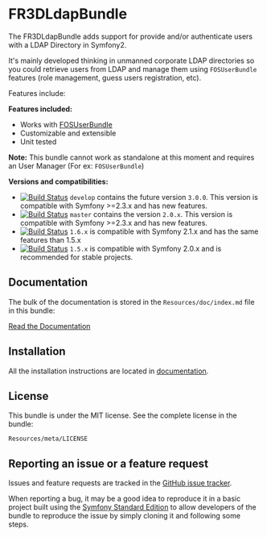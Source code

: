 FR3DLdapBundle
==============

The FR3DLdapBundle adds support for provide and/or authenticate users with a
LDAP Directory in Symfony2.

It's mainly developed thinking in unmanned corporate LDAP directories so you
could retrieve users from LDAP and manage them using `FOSUserBundle` features
(role management, guess users registration, etc).

Features include:

**Features included:**

- Works with [FOSUserBundle](https://github.com/FriendsOfSymfony/FOSUserBundle/)
- Customizable and extensible
- Unit tested

**Note:** This bundle cannot work as standalone at this moment and requires an User Manager (For ex: `FOSUserBundle`)

**Versions and compatibilities:**

- [![Build Status](https://secure.travis-ci.org/Maks3w/FR3DLdapBundle.png?branch=develop)](http://travis-ci.org/Maks3w/FR3DLdapBundle)
 `develop` contains the future version `3.0.0`. This version is compatible with Symfony >=2.3.x and has new features.
- [![Build Status](https://secure.travis-ci.org/Maks3w/FR3DLdapBundle.png?branch=master)](http://travis-ci.org/Maks3w/FR3DLdapBundle)
 `master` contains the version `2.0.x`. This version is compatible with Symfony >=2.3.x and has new features.
- [![Build Status](https://secure.travis-ci.org/Maks3w/FR3DLdapBundle.png?branch=1.6.x)](http://travis-ci.org/Maks3w/FR3DLdapBundle)
 `1.6.x` is compatible with Symfony 2.1.x and has the same features than 1.5.x
- [![Build Status](https://secure.travis-ci.org/Maks3w/FR3DLdapBundle.png?branch=1.5.x)](http://travis-ci.org/Maks3w/FR3DLdapBundle)
 `1.5.x` is compatible with Symfony 2.0.x and is recommended for stable projects.

Documentation
-------------

The bulk of the documentation is stored in the `Resources/doc/index.md`
file in this bundle:

[Read the Documentation](Resources/doc/index.md)

Installation
------------

All the installation instructions are located in [documentation](Resources/doc/index.md).

License
-------

This bundle is under the MIT license. See the complete license in the bundle:

    Resources/meta/LICENSE

Reporting an issue or a feature request
---------------------------------------

Issues and feature requests are tracked in the [GitHub issue tracker](https://github.com/Maks3w/FR3DLdapBundle/issues).

When reporting a bug, it may be a good idea to reproduce it in a basic project
built using the [Symfony Standard Edition](https://github.com/symfony/symfony-standard)
to allow developers of the bundle to reproduce the issue by simply cloning it
and following some steps.

